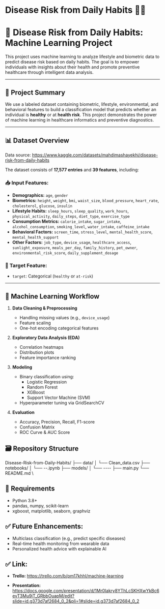 
# Disease Risk from Daily Habits 🧠💊

# 🧠 Disease Risk from Daily Habits: Machine Learning Project

This project uses machine learning to analyze lifestyle and biometric data to predict disease risk based on daily habits. The goal is to empower individuals with insights about their health and promote preventive healthcare through intelligent data analysis.

---

## 📌 Project Summary

We use a labeled dataset containing biometric, lifestyle, environmental, and behavioral features to build a classification model that predicts whether an individual is **healthy** or at **health risk**. This project demonstrates the power of machine learning in healthcare informatics and preventive diagnostics.

---

## 📊 Dataset Overview

Data source: https://www.kaggle.com/datasets/mahdimashayekhi/disease-risk-from-daily-habits

The dataset consists of **17,577 entries** and **39 features**, including:


### 📥 Input Features:
- **Demographics:** `age`, `gender`
- **Biometrics:** `height`, `weight`, `bmi`, `waist_size`, `blood_pressure`, `heart_rate`, `cholesterol`, `glucose`, `insulin`
- **Lifestyle Habits:** `sleep_hours`, `sleep_quality`, `work_hours`, `physical_activity`, `daily_steps`, `diet_type`, `exercise_type`
- **Consumption Metrics:** `calorie_intake`, `sugar_intake`, `alcohol_consumption`, `smoking_level`, `water_intake`, `caffeine_intake`
- **Behavioral Factors:** `screen_time`, `stress_level`, `mental_health_score`, `mental_health_support`
- **Other Factors:** `job_type`, `device_usage`, `healthcare_access`, `sunlight_exposure`, `meals_per_day`, `family_history`, `pet_owner`, `environmental_risk_score`, `daily_supplement_dosage`


### 🎯 Target Feature:
- `target`: Categorical (`healthy` or `at-risk`)

---

## 🧠 Machine Learning Workflow

1. **Data Cleaning & Preprocessing**
   - Handling missing values (e.g., `device_usage`)
   - Feature scaling
   - One-hot encoding categorical features

2. **Exploratory Data Analysis (EDA)**
   - Correlation heatmaps
   - Distribution plots
   - Feature importance ranking

3. **Modeling**
   - Binary classification using:
     - Logistic Regression
     - Random Forest
     - XGBoost
     - Support Vector Machine (SVM)
   - Hyperparameter tuning via GridSearchCV

4. **Evaluation**
   - Accuracy, Precision, Recall, F1-score
   - Confusion Matrix
   - ROC Curve & AUC Score


## 🗃️ Repository Structure

Disease-Risk-from-Daily-Habits/
├── data/
│ └── Clean_data.csv
├── notebooks/
│ └── --.ipynb
├── models/
│ └── ----
├── main.py
└── README.md
\


## 📌  Requirements

- Python 3.8+
- pandas, numpy, scikit-learn
- xgboost, matplotlib, seaborn, graphviz
  

## ✅  Future Enhancements:

- Multiclass classification (e.g., predict specific diseases)
- Real-time health monitoring from wearable data
- Personalized health advice with explainable AI


## ✅  Link:

- **Trello:** https://trello.com/b/pm17khhl/machine-learning

- **Presentation:** https://docs.google.com/presentation/d/1Mr0Iakry8YThLcSKHXwYkBc6evT3Mu9iT_GRbbOuapM/edit?slide=id.g373d7af2684_0_2&pli=1#slide=id.g373d7af2684_0_2


